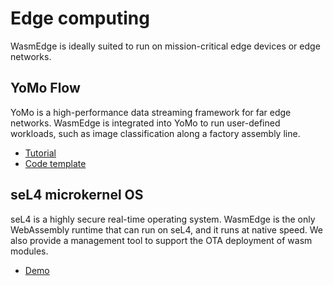 # Edge computing

WasmEdge is ideally suited to run on mission-critical edge devices or edge networks.

## YoMo Flow

YoMo is a high-performance data streaming framework for far edge networks. WasmEdge is integrated into YoMo to run user-defined workloads, such as image classification along a factory assembly line.

* [Tutorial](https://www.secondstate.io/articles/yomo-wasmedge-real-time-data-streams/)
* [Code template](https://github.com/yomorun/yomo-wasmedge-tensorflow)

## seL4 microkernel OS

seL4 is a highly secure real-time operating system. WasmEdge is the only WebAssembly runtime that can run on seL4, and it runs at native speed. We also provide a management tool to support the OTA deployment of wasm modules.

* [Demo](https://github.com/second-state/wasmedge-seL4)
